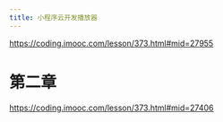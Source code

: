 ```yaml
---
title: 小程序云开发播放器
---
```


https://coding.imooc.com/lesson/373.html#mid=27955

# 第二章

https://coding.imooc.com/lesson/373.html#mid=27406
